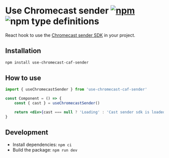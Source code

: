 # Use Chromecast sender [![npm](https://img.shields.io/npm/v/use-chromecast-caf-sender.svg)](https://www.npmjs.com/package/use-chromecast-caf-sender) ![npm type definitions](https://img.shields.io/npm/types/use-chromecast-caf-sender.svg)

React hook to use the [Chromecast sender SDK](https://developers.google.com/cast/docs/web_sender/integrate) in your project.

## Installation

```bash
npm install use-chromecast-caf-sender
```

## How to use

```jsx
import { useChromecastSender } from 'use-chromecast-caf-sender'

const Component = () => {
	const { cast } = useChromecastSender()

	return <div>{cast === null ? 'Loading' : 'Cast sender sdk is loaded'}</div>
}
```

## Development

- Install dependencies: `npm ci`
- Build the package: `npm run dev`
